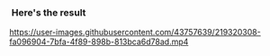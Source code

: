 ###  Here's the result

https://user-images.githubusercontent.com/43757639/219320308-fa096904-7bfa-4f89-898b-813bca6d78ad.mp4

